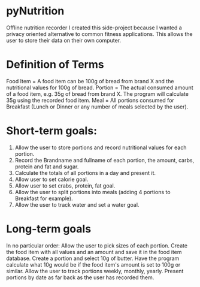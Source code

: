 # pyNutrition
Offline nutrition recorder
I created this side-project because I wanted a privacy oriented alternative to common fitness applications. This allows the user to store their data on their own computer.

#  Definition of Terms
Food Item = A food item can be 100g of bread from brand X and the nutritional values for 100g of bread. 
Portion = The actual consumed amount of a food item, e.g. 35g of bread from brand X. The program will calculate 35g using the recorded food item.
Meal = All portions consumed for Breakfast (Lunch or Dinner or any number of meals selected by the user).

# Short-term goals:
1. Allow the user to store portions and record nutritional values for each portion.
2. Record the Brandname and fullname of each portion, the amount, carbs, protein and fat and sugar.
2. Calculate the totals of all portions in a day and present it.
3. Allow user to set calorie goal.
4. Allow user to set crabs, protein, fat goal.
5. Allow the user to split portions into meals (adding 4 portions to Breakfast for example).
6. Allow the user to track water and set a water goal.

# Long-term goals
In no particular order:
Allow the user to pick sizes of each portion. Create the food item with all values and an amount and save it in the food item database. Create a portion and select 10g of butter. Have the program calculate what 10g would be if the food item's amount is set to 100g or similar.
Allow the user to track portions weekly, monthly, yearly.
Present portions by date as far back as the user has recorded them.

